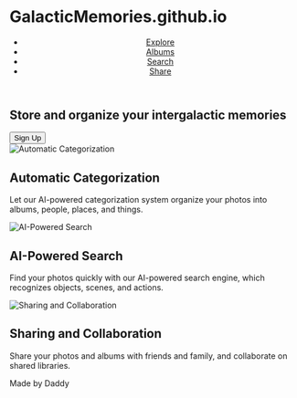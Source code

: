 # GalacticMemories.github.io
<!DOCTYPE html>
<html lang="en">
<head>
    <meta charset="UTF-8">
    <meta name="viewport" content="width=device-width, initial-scale=1.0">
    <title>Digital HunterZ</title>
    <link rel="stylesheet" href="styles.css">
</head>
<body>
    <div class="container">
        <header>
            <nav>
                <ul>
                    <li><a href="#explore">Explore</a></li>
                    <li><a href="#albums">Albums</a></li>
                    <li><a href="#search">Search</a></li>
                    <li><a href="#share">Share</a></li>
                </ul>
            </nav>
        </header>
        <main>
            <section id="hero">
                <h1>Store and organize your intergalactic memories</h1>
                <button id="signUpBtn">Sign Up</button>
            </section>
            <section id="features">
                <div class="feature">
                    <img src="spaceship.jpg" alt="Automatic Categorization">
                    <h2>Automatic Categorization</h2>
                    <p>Let our AI-powered categorization system organize your photos into albums, people, places, and things.</p>
                </div>
                <div class="feature">
                    <img src="astronaut.jpg" alt="AI-Powered Search">
                    <h2>AI-Powered Search</h2>
                    <p>Find your photos quickly with our AI-powered search engine, which recognizes objects, scenes, and actions.</p>
                </div>
                <div class="feature">
                    <img src="spaceships.jpg" alt="Sharing and Collaboration">
                    <h2>Sharing and Collaboration</h2>
                    <p>Share your photos and albums with friends and family, and collaborate on shared libraries.</p>
                </div>
            </section>
        </main>
        <footer>
            <p>Made by Daddy</p>
        </footer>
    </div>
    <script src="scripts.js"></script>
</body>
</html>
